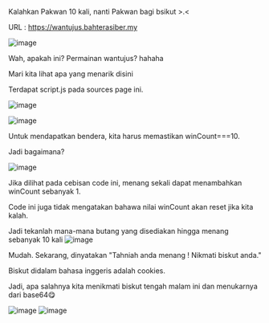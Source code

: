 Kalahkan Pakwan 10 kali, nanti Pakwan bagi bsikut >.<

URL : https://wantujus.bahterasiber.my

![image](https://github.com/6D756E6972/3108CTF/assets/129729880/b72afb51-d12b-43a6-bb53-51347a8f2b93)

Wah, apakah ini? Permainan wantujus? hahaha

Mari kita lihat apa yang menarik disini

Terdapat script.js pada sources page ini.

![image](https://github.com/6D756E6972/3108CTF/assets/129729880/9956ffcc-6174-4159-9d93-fded3a07d025)

![image](https://github.com/6D756E6972/3108CTF/assets/129729880/fd92bdba-34c7-4dca-bf6d-5baabc5178f1)

Untuk mendapatkan bendera, kita harus memastikan winCount===10.

Jadi bagaimana?

![image](https://github.com/6D756E6972/3108CTF/assets/129729880/287466e5-dec4-49c2-a7ab-40cabb643a3e)

Jika dilihat pada cebisan code ini, menang sekali dapat menambahkan winCount sebanyak 1.

Code ini juga tidak mengatakan bahawa nilai winCount akan reset jika kita kalah. 

Jadi tekanlah mana-mana butang yang disediakan hingga menang sebanyak 10 kali
![image](https://github.com/6D756E6972/3108CTF/assets/129729880/74c3ef59-532b-4c60-8fbb-2adfdcc4cdf1)

Mudah. Sekarang, dinyatakan "Tahniah anda menang ! Nikmati biskut anda."

Biskut didalam bahasa inggeris adalah cookies.

Jadi, apa salahnya kita menikmati biskut tengah malam ini dan menukarnya dari base64😋

![image](https://github.com/6D756E6972/3108CTF/assets/129729880/ead0cf7c-44b3-4182-b556-bf1aac56113f)
![image](https://github.com/6D756E6972/3108CTF/assets/129729880/5916af92-3e54-4b05-b51d-81d5d4479b64)
